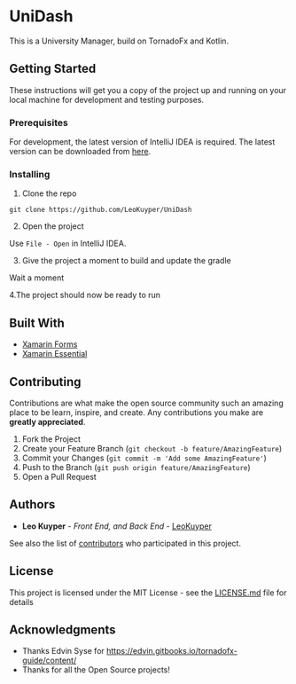 

# UniDash

This is a University Manager, build on TornadoFx and Kotlin. 

## Getting Started

These instructions will get you a copy of the project up and running on your local machine for development and testing purposes.

### Prerequisites

For development, the latest version of IntelliJ IDEA is required. The latest version can be downloaded from [here](https://www.jetbrains.com/idea/download).

<!--A step by step series of examples that tell you how to get a development env running-->
### Installing

1. Clone the repo
```
git clone https://github.com/LeoKuyper/UniDash
```
2. Open the project

Use `File - Open` in IntelliJ IDEA.

3. Give the project a moment to build and update the gradle

Wait a moment

4.The project should now be ready to run

## Built With

* [Xamarin Forms](https://docs.microsoft.com/en-us/xamarin/xamarin-forms/)
* [Xamarin Essential](https://docs.microsoft.com/en-us/xamarin/essentials/)

## Contributing

Contributions are what make the open source community such an amazing place to be learn, inspire, and create. Any contributions you make are **greatly appreciated**.

1. Fork the Project
2. Create your Feature Branch (`git checkout -b feature/AmazingFeature`)
3. Commit your Changes (`git commit -m 'Add some AmazingFeature'`)
4. Push to the Branch (`git push origin feature/AmazingFeature`)
5. Open a Pull Request

## Authors

* **Leo Kuyper** - *Front End, and Back End* - [LeoKuyper](https://github.com/LeoKuyper)

See also the list of [contributors](https://github.com/your/project/contributors) who participated in this project.

## License

This project is licensed under the MIT License - see the [LICENSE.md](LICENSE.md) file for details

## Acknowledgments

* Thanks Edvin Syse for https://edvin.gitbooks.io/tornadofx-guide/content/
* Thanks for all the Open Source projects!


